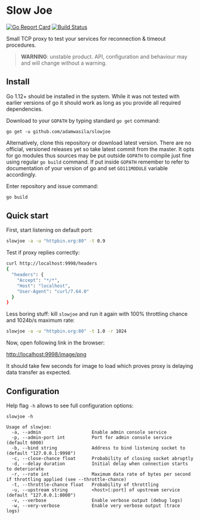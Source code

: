 # Slow Joe

[![Go Report Card](https://goreportcard.com/badge/adamwasila/slowjoe)](https://goreportcard.com/report/adamwasila/slowjoe) [![Build Status](https://travis-ci.com/adamwasila/slowjoe.svg?branch=master)](https://travis-ci.com/adamwasila/slowjoe)

Small TCP proxy to test your services for reconnection & timeout procedures.

> **WARNING**: unstable product. API, configuration and behaviour may and will change without a warning.

## Install

Go 1.12+ should be installed in the system. While it was not tested with earlier versions of go it should work as long as you provide all required dependencies.

Download to your `GOPATH` by typing standard `go get` command:

```console
go get -u github.com/adamwasila/slowjoe
```

Alternatively, clone this repository or download latest version. There are no official, versioned releases yet so take latest commit from the master. It opts for go modules thus sources may be put outside `GOPATH` to compile just fine using regular `go build` command. If put inside `GOPATH` remember to refer to documentation of your version of go and set `GO111MODULE` variable accordingly.

Enter repository and issue command:

```bash
go build
```

## Quick start

First, start listening on default port:

```bash
slowjoe -a -u "httpbin.org:80" -t 0.9
```

Test if proxy replies correctly:

```bash
curl http://localhost:9998/headers 
{
  "headers": {
    "Accept": "*/*", 
    "Host": "localhost", 
    "User-Agent": "curl/7.64.0"
  }
}
```

Less boring stuff: kill `slowjoe` and run it again with 100% throttling chance and 1024b/s maximum rate:

```bash
slowjoe -a -u "httpbin.org:80" -t 1.0 -r 1024
```

Now, open following link in the browser:

<http://localhost:9998/image/png>

It should take few seconds for image to load which proves proxy is delaying data transfer as expected.

## Configuration

Help flag `-h` allows to see full configuration options:

```console
slowjoe -h

Usage of slowjoe:
  -a, --admin                   Enable admin console service
  -p, --admin-port int          Port for admin console service (default 6000)
  -b, --bind string             Address to bind listening socket to (default "127.0.0.1:9998")
  -c, --close-chance float      Probability of closing socket abruptly
  -d, --delay duration          Initial delay when connection starts to deteriorate
  -r, --rate int                Maximum data rate of bytes per second if throttling applied (see --throttle-chance)
  -t, --throttle-chance float   Probability of throttling
  -u, --upstream string         <host>[:port] of upstream service (default "127.0.0.1:8000")
  -v, --verbose                 Enable verbose output (debug logs)
  -w, --very-verbose            Enable very verbose output (trace logs)
```
